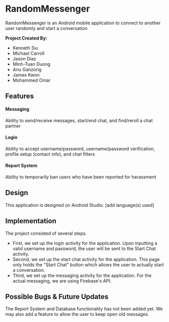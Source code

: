 # RandomMessenger

RandomMessenger is an Android mobile application to connect to another user randomly and start a conversation

<strong>Project Created By:</strong>
<ul>
<li> Kenneth Siu </li>
<li> Michael Carroll </li>
<li> Jason Diaz </li>
<li> Minh-Tuan Duong </li>
<li> Anu Ganzorig </li>
<li> James Kwon </li>
<li> Mohammed Omar </li>
</ul>

<h2> Features </h2>
<h4> Messaging </h4>
Ability to send/receive messages, start/end chat, and find/reroll a chat partner
<h4> Login </h4>
Ability to accept username/password, username/password verification, profile setup (contact info), and chat filters
<h4> Report System </h4>
Ability to temporarily ban users who have been reported for harassment

<h2> Design </h2>
This application is designed on Android Studio. [add language(s) used]

<h2> Implementation </h2>
The project consisted of several steps.
<ul>
  <li> First, we set up the login activity for the application. Upon inputting a valid username and password, the user will be sent to the Start Chat activity. </li>
  <li> Second, we set up the start chat activity for the application. This page only holds the "Start Chat" button which allows the user to actually start a conversation. </li>
  <li> Third, we set up the messaging activity for the application. For the actual messaging, we are using Firebase's API. </li>
</ul>

<h2> Possible Bugs & Future Updates </h2>
The Report System and Database functionality has not been added yet.
We may also add a feature to allow the user to keep open old messages.
